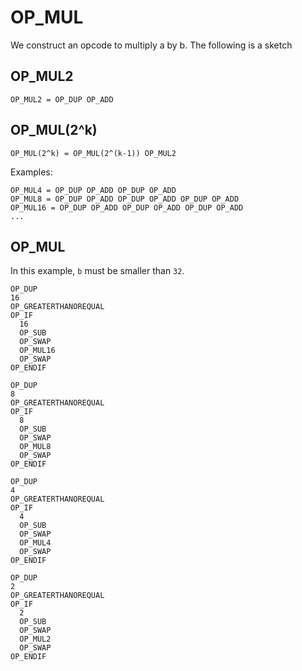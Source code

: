 # OP_MUL
We construct an opcode to multiply a by b. The following is a sketch

## OP_MUL2
```
OP_MUL2 = OP_DUP OP_ADD
```

## OP_MUL(2^k)
```
OP_MUL(2^k) = OP_MUL(2^(k-1)) OP_MUL2 
```

Examples:
```
OP_MUL4 = OP_DUP OP_ADD OP_DUP OP_ADD
OP_MUL8 = OP_DUP OP_ADD OP_DUP OP_ADD OP_DUP OP_ADD
OP_MUL16 = OP_DUP OP_ADD OP_DUP OP_ADD OP_DUP OP_ADD
...
```

## OP_MUL
In this example, `b` must be smaller than `32`.

```
OP_DUP
16
OP_GREATERTHANOREQUAL
OP_IF
  16 
  OP_SUB
  OP_SWAP
  OP_MUL16
  OP_SWAP
OP_ENDIF

OP_DUP
8
OP_GREATERTHANOREQUAL
OP_IF
  8 
  OP_SUB
  OP_SWAP
  OP_MUL8
  OP_SWAP
OP_ENDIF

OP_DUP
4
OP_GREATERTHANOREQUAL
OP_IF
  4 
  OP_SUB
  OP_SWAP
  OP_MUL4
  OP_SWAP
OP_ENDIF

OP_DUP
2
OP_GREATERTHANOREQUAL
OP_IF
  2 
  OP_SUB
  OP_SWAP
  OP_MUL2
  OP_SWAP
OP_ENDIF
```
